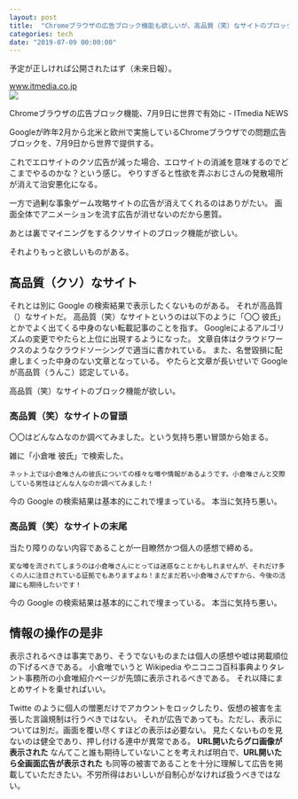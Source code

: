 ```yaml
---
layout: post
title:  "Chromeブラウザの広告ブロック機能も欲しいが、高品質（笑）なサイトのブロック機能が欲しい"
categories: tech
date: "2019-07-09 00:00:00"
---
```


予定が正しければ公開されたはず（未来日報）。

<div class="card">
  <a href="http://www.itmedia.co.jp/news/articles/1901/10/news073.html"></a>
  <div class="card__header">
    <a href="http://www.itmedia.co.jp/news/articles/1901/10/news073.html">www.itmedia.co.jp</a>
  </div>
  <div class="card__image">
    <img src="http://image.itmedia.co.jp/news/articles/1901/10/l_yu_ad2_w490.jpg">
  </div>
  <div class="card__title">
    <p> Chromeブラウザの広告ブロック機能、7月9日に世界で有効に - ITmedia NEWS</p>
  </div>
  <div class="card__description">
    <p>Googleが昨年2月から北米と欧州で実施しているChromeブラウザでの問題広告ブロックを、7月9日から世界で提供する。</p>
  </div>
</div>

これでエロサイトのクソ広告が減った場合、エロサイトの消滅を意味するのでどこまでやるのかな？という感じ。
やりすぎると性欲を弄ぶおじさんの発散場所が消えて治安悪化になる。

一方で過剰な事象ゲーム攻略サイトの広告が消えてくれるのはありがたい。
画面全体でアニメーションを流す広告が消せないのだから悪質。

あとは裏でマイニングをするクソサイトのブロック機能が欲しい。

それよりもっと欲しいものがある。

## 高品質（クソ）なサイト

それとは別に Google の検索結果で表示したくないものがある。
それが高品質（）なサイトだ。
高品質（笑）なサイトというのは以下のように「〇〇 彼氏」とかでよく出てくる中身のない転載記事のことを指す。
Googleによるアルゴリズムの変更でやたらと上位に出現するようになった。
文章自体はクラウドワークスのようなクラウドソーシングで適当に書かれている。
また、名誉毀損に配慮しまくった中身のない文章となっている。
やたらと文章が長いせいで Google が高品質（うんこ）認定している。

高品質（笑）なサイトのブロック機能が欲しい。

### 高品質（笑）なサイトの冒頭

〇〇はどんな△なのか調べてみました。という気持ち悪い冒頭から始まる。

雑に「小倉唯 彼氏」で検索した。

```
ネット上では小倉唯さんの彼氏についての様々な噂や情報があるようです。小倉唯さんと交際している男性はどんな人なのか調べてみました！
```

今の Google の検索結果は基本的にこれで埋まっている。
本当に気持ち悪い。

### 高品質（笑）なサイトの末尾

当たり障りのない内容であることが一目瞭然かつ個人の感想で締める。

```
変な噂を流されてしまうのは小倉唯さんにとっては迷惑なことかもしれませんが、それだけ多くの人に注目されている証拠でもありますよね！まだまだ若い小倉唯さんですから、今後の活躍にも期待したいです！
```

今の Google の検索結果は基本的にこれで埋まっている。
本当に気持ち悪い。

## 情報の操作の是非

表示されるべきは事実であり、そうでないものまたは個人の感想や嘘は掲載順位の下げるべきである。
小倉唯でいうと Wikipedia やニコニコ百科事典よりタレント事務所の小倉唯紹介ページが先頭に表示されるべきである。
それ以降にまとめサイトを乗せればいい。

Twitte のように個人の憎悪だけでアカウントをロックしたり、仮想の被害を主張した言論規制は行うべきではない。
それが広告であっても。ただし、表示については別だ。画面を覆い尽くすほどの表示は必要ない。
見たくないものを見ないのは健全であり、押し付ける連中が異常である。
**URL開いたらグロ画像が表示された** なんてこと誰も期待していないことを考えれば明白で、**URL開いたら全画面広告が表示された** も同等の被害であることを十分に理解して広告を掲載していただきたい。不労所得はおいしいが自制心がなければ扱うべきではない。
